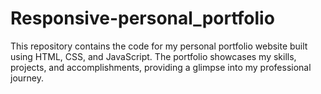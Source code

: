 # Responsive-personal_portfolio
This repository contains the code for my personal portfolio website built using HTML, CSS, and JavaScript. The portfolio showcases my skills, projects, and accomplishments, providing a glimpse into my professional journey.


